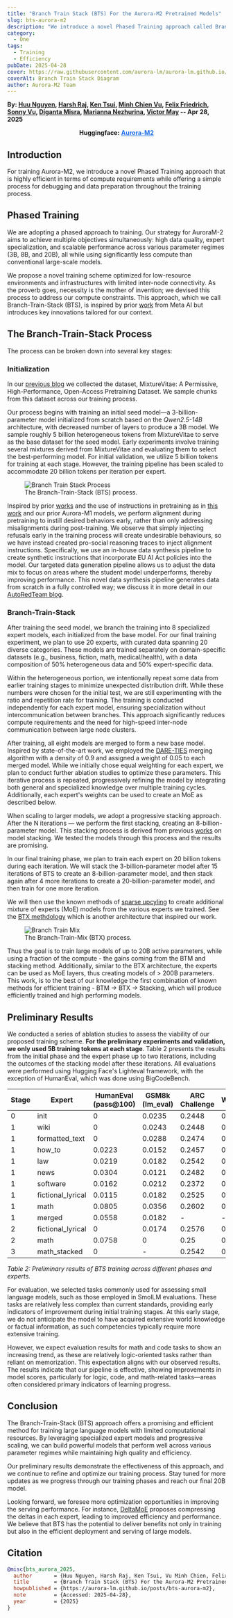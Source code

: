 ```yaml
---
title: "Branch Train Stack (BTS) For the Aurora-M2 Pretrained Models"
slug: bts-aurora-m2
description: "We introduce a novel Phased Training approach called Branch-Train-Stack that is highly efficient in terms of compute requirements while offering a simple process for debugging and data preparation."
category:
  - One
tags:
  - Training
  - Efficiency
pubDate: 2025-04-28
cover: https://raw.githubusercontent.com/aurora-lm/aurora-lm.github.io/main/assets/images/bts/bts-logo.png
coverAlt: Branch Train Stack Diagram
author: Aurora-M2 Team
---
```

**By: [Huu Nguyen](https://www.linkedin.com/in/huu-ai-machine-learning/), [Harsh Raj](hraj172.github.io), [Ken Tsui](https://www.linkedin.com/in/ken-tsui-06889b29/?originalSubdomain=uk), [Minh Chien Vu](https://scholar.google.com/citations?user=wcbZoCgAAAAJ&hl=en), [Felix Friedrich](https://www.ml.informatik.tu-darmstadt.de/people/ffriedrich/index.html), [Sonny Vu](https://scholar.google.com/citations?user=kFY-kEUAAAAJ&hl=en), [Diganta Misra](https://digantamisra98.github.io/), [Marianna Nezhurina](https://scholar.google.ru/citations?user=2KPv4VYAAAAJ&hl=en), [Victor May](https://mrcabbage972.github.io/) -- Apr 28, 2025**

<div align="center">

<strong>Huggingface:</strong> <a href="https://huggingface.co/ontocord" style="color: #1f6feb;" target="_blank"><strong>Aurora-M2</strong></a>

</div>

## Introduction

For training Aurora-M2, we introduce a novel Phased Training approach that is highly efficient in terms of compute requirements while offering a simple process for debugging and data preparation throughout the training process.

## Phased Training

We are adopting a phased approach to training. Our strategy for AuroraM-2 aims to achieve multiple objectives simultaneously: high data quality, expert specialization, and scalable performance across various parameter regimes (3B, 8B, and 20B), all while using significantly less compute than conventional large-scale models.​

We propose a novel training scheme optimized for low-resource environments and infrastructures with limited inter-node connectivity. As the proverb goes, necessity is the mother of invention; we devised this process to address our compute constraints. This approach, which we call Branch-Train-Stack (BTS), is inspired by prior [work](https://arxiv.org/abs/2208.03306) from Meta AI but introduces key innovations tailored for our context.

## The Branch-Train-Stack Process

The process can be broken down into several key stages:

### Initialization

In our [previous blog](https://aurora-lm.github.io/posts/mixturevitae) we collected the dataset, MixtureVitae: A Permissive, High-Performance, Open-Access Pretraining Dataset. We sample chunks from this dataset across our training process.

Our process begins with training an initial seed model—a 3-billion-parameter model initialized from scratch based on the *Qwen2.5-14B* architecture, with decreased number of layers to produce a 3B model. We sample roughly 5 billion heterogeneous tokens from MixtureVitae to serve as the base dataset for the seed model. Early experiments involve training several mixtures derived from MixtureVitae and evaluating them to select the best-performing model. For initial validation, we utilize 5 billion tokens for training at each stage. However, the training pipeline has been scaled to accommodate 20 billion tokens per iteration per expert.

<figure>
  <img src="https://raw.githubusercontent.com/aurora-lm/aurora-lm.github.io/main/assets/images/bts/bts-flow.png" alt="Branch Train Stack Process">
  <figcaption>The Branch-Train-Stack (BTS) process.</figcaption>
</figure>

Inspired by prior [works](https://arxiv.org/abs/2302.08582) and the use of instructions in pretraining as in [this work](https://arxiv.org/abs/2211.09085) and our prior Aurora-M1 models, we perform alignment during pretraining to instill desired behaviors early, rather than only addressing misalignments during post-training. We observe that simply injecting refusals early in the training process will create undesirable behaviours, so we have instead created pro-social reasoning traces to inject alignment instructions. Specifically, we use an in-house data synthesis pipeline to create synthetic instructions that incorporate EU AI Act policies into the model. Our targeted data generation pipeline allows us to adjust the data mix to focus on areas where the student model underperforms, thereby improving performance. This novel data synthesis pipeline generates data from scratch in a fully controlled way; we discuss it in more detail in our [AutoRedTeam blog](https://aurora-lm.github.io/posts/autoredteam/).


### Branch-Train-Stack

After training the seed model, we branch the training into 8 specialized expert models, each initialized from the base model. For our final training experiment, we plan to use 20 experts, with curated data spanning 20 diverse categories. These models are trained separately on domain-specific datasets (e.g., business, fiction, math, medical/health), with a data composition of 50% heterogeneous data and 50% expert-specific data. 

Within the heterogeneous portion, we intentionally repeat some data from earlier training stages to minimize unexpected distribution drift. While these numbers were chosen for the initial test, we are still experimenting with the ratio and repetition rate for training. The training is conducted independently for each expert model, ensuring specialization without intercommunication between branches. This approach significantly reduces compute requirements and the need for high-speed inter-node communication between large node clusters.

After training, all eight models are merged to form a new base model. Inspired by state-of-the-art work, we employed the [DARE-TIES](https://arxiv.org/abs/2306.01708) merging algorithm with a density of 0.9 and assigned a weight of 0.05 to each merged model. While we initially chose equal weighting for each expert, we plan to conduct further ablation studies to optimize these parameters. This iterative process is repeated, progressively refining the model by integrating both general and specialized knowledge over multiple training cycles. Additionally, each expert's weights can be used to create an MoE as described below.

When scaling to larger models, we adopt a progressive stacking approach. After the N iterations — we perform the first stacking, creating an 8-billion-parameter model. This stacking process is derived from previous [works](https://arxiv.org/abs/2405.15319) on model stacking. We tested the models through this process and the results are promising. 

In our final training phase, we plan to train each expert on 20 billion tokens during each iteration. We will stack the 3-billion-parameter model after 15 iterations of BTS to create an 8-billion-parameter model, and then stack again after 4 more iterations to create a 20-billion-parameter model, and then train for one more iteration.

We will then use the known methods of [sparse upcyling](https://arxiv.org/abs/2212.05055) to create additional mixture of experts (MoE) models from the various experts we trained. See the [BTX methdology](https://arxiv.org/abs/2403.07816) which is another architecture that inspired our work. 

<figure>
  <img src="https://raw.githubusercontent.com/aurora-lm/aurora-lm.github.io/main/assets/images/bts/btx.png" alt="Branch Train Mix">
  <figcaption>The Branch-Train-Mix (BTX) process.</figcaption>
</figure>

Thus the goal is to train large models of up to 20B active parameters, while using a fraction of the compute - the gains coming from the BTM and stacking method. Additionally, similar to the BTX architecture, the experts can be used as MoE layers, thus creating models of > 200B parameters. This work, is to the best of our knowledge the first combination of known methods for efficient training - BTM -> BTX -> Stacking, which will produce efficiently trained and high performing models.

## Preliminary Results

We conducted a series of ablation studies to assess the viability of our proposed training scheme. **For the preliminary experiments and validation, we only used 5B training tokens at each stage**. Table 2 presents the results from the initial phase and the expert phase up to two iterations, including the outcomes of the stacking model after these iterations. All evaluations were performed using Hugging Face's Lighteval framework, with the exception of HumanEval, which was done using BigCodeBench.

| Stage | Expert | HumanEval (pass@100) | GSM8k (lm_eval) | ARC Challenge | Winogrande | MMLU | Hellaswag |
|-------|--------|-------------------|-----------------|---------------|------------|------|-----------|
| 0 | init | 0 |  0.0235 | 0.2448 | 0.5067 | 0.2543 | 0.2966 |
| 1 | wiki | 0 | 0.0243 | 0.2448 | 0.5082 | 0.2542 | 0.2964 |
| 1 | formatted_text |  0 | 0.0288 | 0.2474 | 0.5161 | 0.2499 | 0.3123 |
| 1 | how_to | 0.0223 |  0.0152 | 0.2457 | 0.4932 | 0.2468 | 0.3342 |
| 1 | law | 0.0219 |  0.0182 | 0.2542 | 0.4988 | 0.2556 | 0.3105 |
| 1 | news | 0.0304 |  0.0121 | 0.2482 | 0.5051 | 0.2545 | 0.3156 |
| 1 | software | 0.0162 | 0.0212 | 0.2372 | 0.5177 | 0.2524 | 0.3068 |
| 1 | fictional_lyrical | 0.0115 | 0.0182 | 0.2525 | 0.5114 | 0.2478 | 0.3147 |
| 1 | math | 0.0805 | 0.0356 |  0.2602 | 0.5098 | 0.2587 | 0.3154 |
| 1 | merged | 0.0558 |  0.0182 | - | - | - | - |
| 2 | fictional_lyrical | 0 |  0.0174 | 0.2576 | 0.5177 | 0.2446 | 0.324 |
| 2 | math | 0.0758 | 0 |  0.25 | 0.509 | 0.2546 | 0.3143 |
| 3 | math_stacked | 0 | - | 0.2542 | 0.5059 | 0.2531 | 0.3202 |

*Table 2: Preliminary results of BTS training across different phases and experts.*

For evaluation, we selected tasks commonly used for assessing small language models, such as those employed in SmolLM evaluations. These tasks are relatively less complex than current standards, providing early indicators of improvement during initial training stages. At this early stage, we do not anticipate the model to have acquired extensive world knowledge or factual information, as such competencies typically require more extensive training. 

However, we expect evaluation results for math and code tasks to show an increasing trend, as these are relatively logic-oriented tasks rather than reliant on memorization. This expectation aligns with our observed results. The results indicate that our pipeline is effective, showing improvements in model scores, particularly for logic, code, and math-related tasks—areas often considered primary indicators of learning progress.

## Conclusion

The Branch-Train-Stack (BTS) approach offers a promising and efficient method for training large language models with limited computational resources. By leveraging specialized expert models and progressive scaling, we can build powerful models that perform well across various parameter regimes while maintaining high quality and efficiency.

Our preliminary results demonstrate the effectiveness of this approach, and we continue to refine and optimize our training process. Stay tuned for more updates as we progress through our training phases and reach our final 20B model.

Looking forward, we foresee more optimization opportunities in improving the serving performance. For instance, [DeltaMoE](<https://openreview.net/forum?id=FJ7Z8H6elV&referrer=%5BAuthor%20Console%5D(%2Fgroup%3Fid%3DICLR.cc%2F2025%2FWorkshop%2FSLLM%2FAuthors%23your-submissions>) proposes compressing the deltas in each expert, leading to improved efficiency and performance. We believe that BTS has the potential to deliver benefits not only in training but also in the efficient deployment and serving of large models.

## Citation
```bibtex
@misc{bts_aurora_2025,
  author       = {Huu Nguyen, Harsh Raj, Ken Tsui, Vu Minh Chien, Felix Friedrich, Diganta Misra, Victor May, Marianna Nezhurina},
  title        = {Branch Train Stack (BTS) For the Aurora-M2 Pretrained Models},
  howpublished = {https://aurora-lm.github.io/posts/bts-aurora-m2},
  note         = {Accessed: 2025-04-28},
  year         = {2025}
}
```
